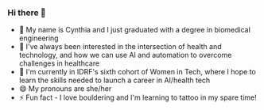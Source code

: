### Hi there 👋




- 🔭 My name is Cynthia and I just graduated with a degree in biomedical engineering
- 🌱 I've always been interested in the intersection of health and technology, and how we can use AI and automation to overcome challenges in healthcare
- 👯 I'm currently in IDRF's sixth cohort of Women in Tech, where I hope to learn the skills needed to launch a career in AI/health tech
- 😄 My pronouns are she/her
- ⚡ Fun fact - I love bouldering and I'm learning to tattoo in my spare time!


<!--
**cynthia-lam/cynthia-lam** is a ✨ _special_ ✨ repository because its `README.md` (this file) appears on your GitHub profile.
-->
